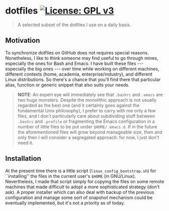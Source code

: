 # dotfiles [![License: GPL v3](https://img.shields.io/badge/License-GPLv3-blue.svg)](https://www.gnu.org/licenses/gpl-3.0)

> A selected subset of the dotfiles I use on a daily basis.

## Motivation

To synchronize dotfiles on GitHub does not requires special reasons.
Nonetheless, I like to think someone may find useful to go through mines, especially the ones for Bash and Emacs.
I have built these files --- especially the big ones --- over time while working on different machines, different contexts (home, academia, enterprise/industry), and different Linux distributions.
So there's a chance that you'll find there that particular alias, function or generic snippet that also suits your needs.
> **NOTE**: An expert eye will immediately see that `.bashrc` and `.emacs` are two huge monsters.
> Despite the monolithic approach is not usually regarded as the best one (and it certainly goes against the fundamental Unix philosophy), I prefer to carry with me only a few files, and I don't particularly care about subdividing stuff between `.bashrc` and `.profile` or fragmenting the Emacs configuration in a number of little files to be put under `$HOME/.emacs.d`.
> If in the future the aforementioned files will grow beyond manageable size, then and only then I will consider a segregated approach: for now, I just don't need it.

## Installation

At the present time there is a little script (`linux_config_bootstrap.sh`) for ``installing'' the files in the current user's `$HOME` (in GNU/Linux).
Nevertheless, I made that script simply for copying the files on some remote machines that made difficult to adopt a more sophisticated strategy (don't ask).
A proper installer which can also deal with backup of the previous configuration and manage some sort of snapshot mechanism could be eventually implemented, but it's not a priority as of today.
